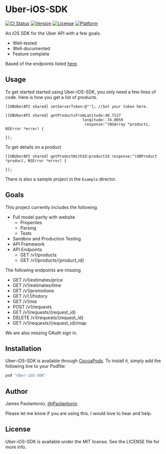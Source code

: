 # Uber-iOS-SDK

[![CI Status](http://img.shields.io/travis/jaolantonio/Uber-iOS-SDK.svg?style=flat)](https://travis-ci.org/jPaolantonio/Uber-iOS-SDK)
[![Version](https://img.shields.io/cocoapods/v/Uber-iOS-SDK.svg?style=flat)](http://cocoapods.org/pods/Uber-iOS-SDK)
[![License](https://img.shields.io/cocoapods/l/Uber-iOS-SDK.svg?style=flat)](http://cocoapods.org/pods/Uber-iOS-SDK)
[![Platform](https://img.shields.io/cocoapods/p/Uber-iOS-SDK.svg?style=flat)](http://cocoapods.org/pods/Uber-iOS-SDK)

An iOS SDK for the Uber API with a few goals.

* Well-tested
* Well-documented
* Feature complete

Based of the endpoints listed [here](https://developer.uber.com/v1/endpoints/).

## Usage

To get started started using Uber-iOS-SDK, you only need a few lines of code. Here is how you get a list of products.

```objc
[[UBUberAPI shared] setServerToken:@""]; //Set your token here.

[[UBUberAPI shared] getProductsFromLatitude:40.7127
                                  longitude:-74.0059
                                   response:^(NSArray *products, NSError *error) {

}];
```

To get details on a product

```objc
[[UBUberAPI shared] getProductWithId:productId response:^(UBProduct *product, NSError *error) {

}];
```

There is also a sample project in the `Example` director.

## Goals

This project currently includes the following.

* Full model parity with website
  * Properties
  * Parsing
  * Tests
* Sandbox and Production Testing
* API Framework
* API Endpoints
  * GET /v1/products
  * GET /v1/products/{product_id}

The following endpoints are missing

* GET /v1/estimates/price
* GET /v1/estimates/time
* GET /v1/promotions
* GET /v1.1/history
* GET /v1/me
* POST /v1/requests
* GET /v1/requests/{request_id}
* DELETE /v1/requests/{request_id}
* GET /v1/requests/{request_id}/map

We are also missing OAuth sign in.

## Installation

Uber-iOS-SDK is available through [CocoaPods](http://cocoapods.org). To install
it, simply add the following line to your Podfile:

```ruby
pod "Uber-iOS-SDK"
```

## Author

James Paolantonio, [@jPaolantonio](https://twitter.com/jpaolantonio)

Please let me know if you are using this. I would love to hear and help.

## License

Uber-iOS-SDK is available under the MIT license. See the LICENSE file for more info.
